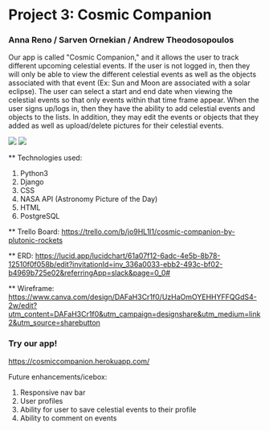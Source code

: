 # Project 3: Cosmic Companion

### Anna Reno / Sarven Ornekian / Andrew Theodosopoulos 

Our app is called "Cosmic Companion," and it allows the user to track different upcoming celestial events. If the user is not logged in, then they will only be able to view the different celestial events as well as the objects associated with that event (Ex: Sun and Moon are associated with a solar eclipse). The user can select a start and end date when viewing the celestial events so that only events within that time frame appear.  When the user signs up/logs in, then they have the ability to add celestial events and objects to the lists. In addition, they may edit the events or objects that they added as well as upload/delete pictures for their celestial events.

<img src="https://i.imgur.com/KiWt8cM.png">

<img src="https://i.imgur.com/4rDoFkn.png">


** Technologies used:
1. Python3 
2. Django 
3. CSS
4. NASA API (Astronomy Picture of the Day)
5. HTML 
6. PostgreSQL

** Trello Board:
https://trello.com/b/jo9HL1l1/cosmic-companion-by-plutonic-rockets

** ERD:
https://lucid.app/lucidchart/61a07f12-6adc-4e5b-8b78-12510f0f058b/edit?invitationId=inv_336a0033-ebb2-493c-bf02-b4969b725e02&referringApp=slack&page=0_0#

** Wireframe:
https://www.canva.com/design/DAFaH3Cr1f0/UzHaOmOYEHHYFFQGdS4-2w/edit?utm_content=DAFaH3Cr1f0&utm_campaign=designshare&utm_medium=link2&utm_source=sharebutton

### Try our app!

https://cosmiccompanion.herokuapp.com/


Future enhancements/icebox:
1. Responsive nav bar
2. User profiles
3. Ability for user to save celestial events to their profile
4. Ability to comment on events